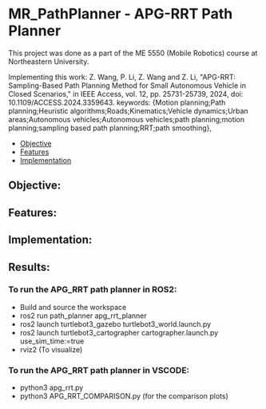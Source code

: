 # MR_PathPlanner - APG-RRT Path Planner
This project was done as a part of the ME 5550 (Mobile Robotics) course at Northeastern University.

Implementing this work: Z. Wang, P. Li, Z. Wang and Z. Li, "APG-RRT: Sampling-Based Path Planning Method for Small Autonomous Vehicle in Closed Scenarios," in IEEE Access, vol. 12, pp. 25731-25739, 2024, doi: 10.1109/ACCESS.2024.3359643.
keywords: {Motion planning;Path planning;Heuristic algorithms;Roads;Kinematics;Vehicle dynamics;Urban areas;Autonomous vehicles;Autonomous vehicles;path planning;motion planning;sampling based path planning;RRT;path smoothing},



* [Objective](#Objective)
* [Features](#Features)
* [Implementation](#Implementation)

## Objective:
## Features:
## Implementation:
## Results:

### To run the APG_RRT path planner in ROS2:
- Build and source the workspace
- ros2 run path_planner apg_rrt_planner
- ros2 launch turtlebot3_gazebo turtlebot3_world.launch.py
- ros2 launch turtlebot3_cartographer cartographer.launch.py use_sim_time:=true
- rviz2 (To visualize)

### To run the APG_RRT path planner in VSCODE:
- python3 apg_rrt.py
- python3 APG_RRT_COMPARISON.py (for the comparison plots)


